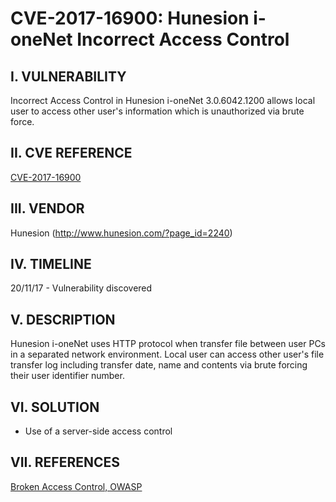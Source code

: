 # CVE-2017-16900: Hunesion i-oneNet Incorrect Access Control


I. VULNERABILITY
-------------------------
Incorrect Access Control in Hunesion i-oneNet 3.0.6042.1200 allows local user to access other user's information which is unauthorized via brute force.


II. CVE REFERENCE
-------------------------
[CVE-2017-16900](https://cve.mitre.org/cgi-bin/cvename.cgi?name=CVE-2017-16900)


III. VENDOR
-------------------------
Hunesion (http://www.hunesion.com/?page_id=2240)


IV. TIMELINE
-------------------------
20/11/17 - Vulnerability discovered


V. DESCRIPTION
-------------------------
Hunesion i-oneNet uses HTTP protocol when transfer file between user PCs in a separated network environment. Local user can access other user's file transfer log including transfer date, name and contents via brute forcing their user identifier number.   


VI. SOLUTION
-------------------------
- Use of a server-side access control 


VII. REFERENCES
-------------------------
[Broken Access Control, OWASP](https://owasp.org/www-community/Broken_Access_Control)
